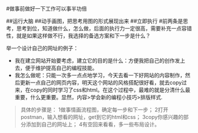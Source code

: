 #做事前做好一下工作可以事半功倍

##运行大脑
##动手画图，把思考用图的形式展现出来
##立即执行
#前两条是思考，思考到位，知道做什么，怎么做，后面的执行力一定很高，需要补充一点容错性，就是如果这样做不行，我选择的备选方案和下一步是什么？

举一个设计自己的网址的例子：
* 我在建立网站开始要考虑，建立它的目的是什么：方便我把自己的创作发上去，便于维护提高自己的编程技能。
* 我怎么做呢：只能一次多一点点地学习，今天去看一下好网站的内容制作，然后更新一点自己的网页内容，明天这个网站的风格搭配很好看，就去copy过来，在copy的同时学习了css和html。在这个过程中，最难的就是分清什么最重要，什么更重要。显然，内容>学会新的编程小技巧>排版样式.
>具体的步骤是：
1做事情画流程图，确定每一步和下一步；
2打开postman，输入想看的网址，get到它的html和css；
3copy你感兴趣的部分添加到自己的网址上；
4有空回来看看，多一些布局设计。
>


